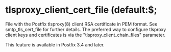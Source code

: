 # tlsproxy_client_cert_file (default:$; 

 File with the Postfix tlsproxy(8) client RSA certificate in PEM
format. See smtp_tls_cert_file for further details.  The preferred way
to configure tlsproxy client keys and certificates is via the
"tlsproxy_client_chain_files" parameter. 

 This feature is available in Postfix 3.4 and later. 


